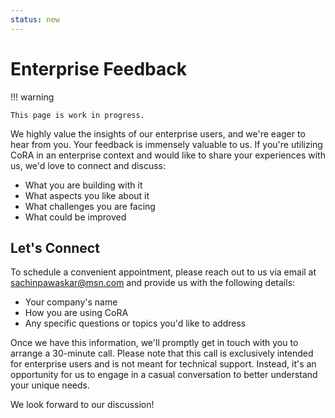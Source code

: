 ```yaml
---
status: new
---
```


# Enterprise Feedback

!!! warning

    This page is work in progress.

We highly value the insights of our enterprise users, and we're eager to hear
from you. Your feedback is immensely valuable to us. If you're utilizing
CoRA in an enterprise context and would like to share your
experiences with us, we'd love to connect and discuss:

- What you are building with it
- What aspects you like about it
- What challenges you are facing
- What could be improved

## Let's Connect

To schedule a convenient appointment, please reach out to us via email at
sachinpawaskar@msn.com and provide us with the following details:

- Your company's name
- How you are using CoRA
- Any specific questions or topics you'd like to address

Once we have this information, we'll promptly get in touch with you to arrange
a 30-minute call. Please note that this call is exclusively intended for
enterprise users and is not meant for technical support. Instead, it's an
opportunity for us to engage in a casual conversation to better understand your
unique needs.

We look forward to our discussion!
